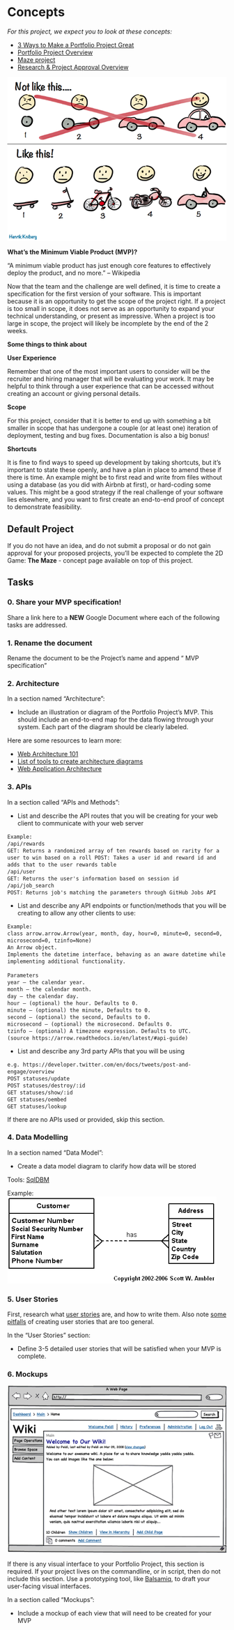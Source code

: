 # Concepts

*For this project, we expect you to look at these concepts:*

- [3 Ways to Make a Portfolio Project Great](https://intranet.alxswe.com/concepts/135)
- [Portfolio Project Overview](https://intranet.alxswe.com/concepts/137)
- [Maze project](https://intranet.alxswe.com/concepts/133)
- [Research & Project Approval Overview](https://intranet.alxswe.com/concepts/138)

![alt text](7c257c6a8cd537400e72.png)

**What’s the Minimum Viable Product (MVP)?**

“A minimum viable product has just enough core features to effectively deploy the product, and no more.” – Wikipedia

Now that the team and the challenge are well defined, it is time to create a specification for the first version of your software. This is important because it is an opportunity to get the scope of the project right. If a project is too small in scope, it does not serve as an opportunity to expand your technical understanding, or present as impressive. When a project is too large in scope, the project will likely be incomplete by the end of the 2 weeks.

**Some things to think about**

**User Experience**

Remember that one of the most important users to consider will be the recruiter and hiring manager that will be evaluating your work. It may be helpful to think through a user experience that can be accessed without creating an account or giving personal details.

**Scope**

For this project, consider that it is better to end up with something a bit smaller in scope that has undergone a couple (or at least one) iteration of deployment, testing and bug fixes. Documentation is also a big bonus!

**Shortcuts**

It is fine to find ways to speed up development by taking shortcuts, but it’s important to state these openly, and have a plan in place to amend these if there is time. An example might be to first read and write from files without using a database (as you did with Airbnb at first), or hard-coding some values. This might be a good strategy if the real challenge of your software lies elsewhere, and you want to first create an end-to-end proof of concept to demonstrate feasibility.

## Default Project

If you do not have an idea, and do not submit a proposal or do not gain approval for your proposed projects, you’ll be expected to complete the 2D Game: **The Maze** - concept page available on top of this project.

## Tasks

### 0. Share your MVP specification!

Share a link here to a **NEW** Google Document where each of the following tasks are addressed.

### 1. Rename the document

Rename the document to be the Project’s name and append “ MVP specification”

### 2. Architecture

In a section named “Architecture”:

- Include an illustration or diagram of the Portfolio Project’s MVP. This should include an end-to-end map for the data flowing through your system. Each part of the diagram should be clearly labeled.

Here are some resources to learn more:

- [Web Architecture 101](https://medium.com/storyblocks-engineering/web-architecture-101-a3224e126947)
- [List of tools to create architecture diagrams](https://geekflare.com/best-software-architecture-diagram-tools/)
- [Web Application Architecture](https://existek.com/blog/web-application-architecture/)

### 3. APIs

In a section called “APIs and Methods”:

- List and describe the API routes that you will be creating for your web client to communicate with your web server

```
Example:
/api/rewards
GET: Returns a randomized array of ten rewards based on rarity for a user to win based on a roll POST: Takes a user id and reward id and adds that to the user rewards table
/api/user
GET: Returns the user's information based on session id
/api/job_search
POST: Returns job's matching the parameters through GitHub Jobs API
```

- List and describe any API endpoints or function/methods that you will be creating to allow any other clients to use:

```
Example:
class arrow.arrow.Arrow(year, month, day, hour=0, minute=0, second=0, microsecond=0, tzinfo=None)
An Arrow object.
Implements the datetime interface, behaving as an aware datetime while implementing additional functionality.

Parameters
year – the calendar year.
month – the calendar month.
day – the calendar day.
hour – (optional) the hour. Defaults to 0.
minute – (optional) the minute, Defaults to 0.
second – (optional) the second, Defaults to 0.
microsecond – (optional) the microsecond. Defaults 0.
tzinfo – (optional) A timezone expression. Defaults to UTC.
(source https://arrow.readthedocs.io/en/latest/#api-guide)
```

- List and describe any 3rd party APIs that you will be using

```
e.g. https://developer.twitter.com/en/docs/tweets/post-and-engage/overview
POST statuses/update
POST statuses/destroy/:id
GET statuses/show/:id
GET statuses/oembed
GET statuses/lookup
```

If there are no APIs used or provided, skip this section.

### 4. Data Modelling

In a section named “Data Model”:

- Create a data model diagram to clarify how data will be stored

Tools: [SqlDBM](https://intranet.alxswe.com/rltoken/6NDhFhDLlvGnO5IQPjNxsA)

Example: ![Data Modelling](83eed8d2d8a6b390f16f.gif)

### 5. User Stories

First, research what [user stories](https://intranet.alxswe.com/rltoken/MP_p24nJnvQxErkP0IpZtA) are, and how to write them. Also note [some pitfalls](https://intranet.alxswe.com/rltoken/FLr9JQQFgm0zz3ZEfqKCwA) of creating user stories that are too general.

In the “User Stories” section:

- Define 3-5 detailed user stories that will be satisfied when your MVP is complete.

### 6. Mockups

![Mock Ups](mock_ups.png)

If there is any visual interface to your Portfolio Project, this section is required. If your project lives on the commandline, or in script, then do not include this section. Use a prototyping tool, like [Balsamiq](https://intranet.alxswe.com/rltoken/gr0KAmc8Pgs7IMawbJtlIQ), to draft your user-facing visual interfaces.

In a section called “Mockups”:

- Include a mockup of each view that will need to be created for your MVP

